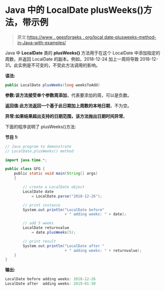 # Java 中的 LocalDate plusWeeks()方法，带示例

> 原文:[https://www . geesforgeks . org/local date-plusweeks-method-in-Java-with-examples/](https://www.geeksforgeeks.org/localdate-plusweeks-method-in-java-with-examples/)

Java 中 **LocalDate** 类的 **plusWeeks()** 方法用于在这个 LocalDate 中添加指定的周数，并返回 LocalDate 的副本。例如，2018-12-24 加上一周将导致 2018-12-31。此实例是不可变的，不受此方法调用的影响。

**语法:**

```java
public LocalDate plusWeeks(long weeksToAdd)

```

**参数:**该方法接受单个参数**周添加**，代表要添加的周，可以是负数。

**返回值:**此方法返回一个基于此日期加上周数的**本地日期**，不为空。

**异常:**如果结果超出支持的日期范围，该方法抛出**日期时间异常**。

下面的程序说明了 plusWeeks()方法:

**节目 1:**

```java
// Java program to demonstrate
// LocalDate.plusWeeks() method

import java.time.*;

public class GFG {
    public static void main(String[] args)
    {

        // create a LocalDate object
        LocalDate date
            = LocalDate.parse("2018-12-26");

        // print instance
        System.out.println("LocalDate before"
                           + " adding weeks: " + date);

        // add 5 weeks
        LocalDate returnvalue
            = date.plusWeeks(5);

        // print result
        System.out.println("LocalDate after "
                           + " adding weeks: " + returnvalue);
    }
}
```

**输出:**

```java
LocalDate before adding weeks: 2018-12-26
LocalDate after  adding weeks: 2019-01-30

```
